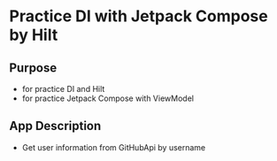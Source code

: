 # Practice DI with Jetpack Compose by Hilt

## Purpose
- for practice DI and Hilt
- for practice Jetpack Compose with ViewModel

## App Description
- Get user information from GitHubApi by username

